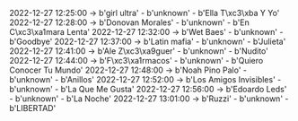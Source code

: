 2022-12-27 12:25:00 -> b'girl ultra' - b'unknown' - b'Ella T\xc3\xba Y Yo'
2022-12-27 12:28:00 -> b'Donovan Morales' - b'unknown' - b'En C\xc3\xa1mara Lenta'
2022-12-27 12:32:00 -> b'Wet Baes' - b'unknown' - b'Goodbye'
2022-12-27 12:37:00 -> b'Latin mafia' - b'unknown' - b'Julieta'
2022-12-27 12:41:00 -> b'Ale Z\xc3\xa9guer' - b'unknown' - b'Nudito'
2022-12-27 12:44:00 -> b'F\xc3\xa1rmacos' - b'unknown' - b'Quiero Conocer Tu Mundo'
2022-12-27 12:48:00 -> b'Noah Pino Palo' - b'unknown' - b'Anillos'
2022-12-27 12:52:00 -> b'Los Amigos Invisibles' - b'unknown' - b'La Que Me Gusta'
2022-12-27 12:56:00 -> b'Edoardo Leds' - b'unknown' - b'La Noche'
2022-12-27 13:01:00 -> b'Ruzzi' - b'unknown' - b'LIBERTAD'
